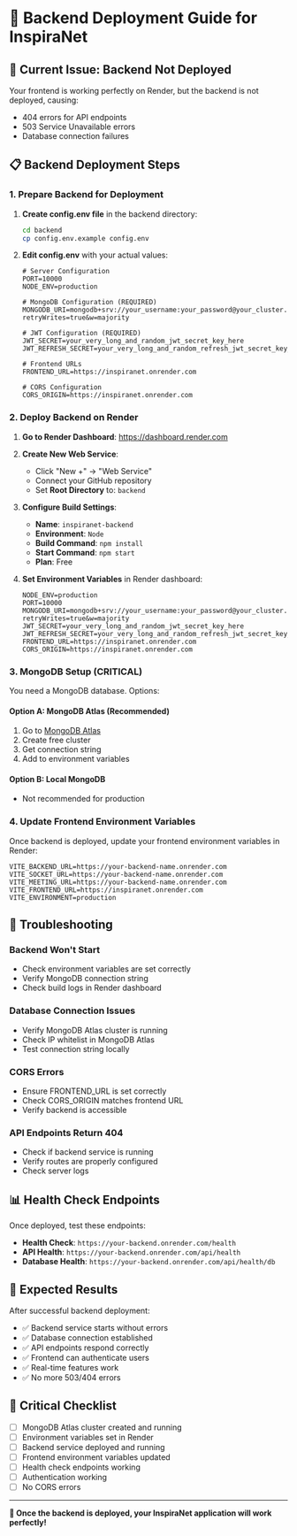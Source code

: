 # 🚀 Backend Deployment Guide for InspiraNet

## 🚨 **Current Issue: Backend Not Deployed**

Your frontend is working perfectly on Render, but the backend is not deployed, causing:
- 404 errors for API endpoints
- 503 Service Unavailable errors
- Database connection failures

## 📋 **Backend Deployment Steps**

### 1. **Prepare Backend for Deployment**

1. **Create config.env file** in the backend directory:
   ```bash
   cd backend
   cp config.env.example config.env
   ```

2. **Edit config.env** with your actual values:
   ```env
   # Server Configuration
   PORT=10000
   NODE_ENV=production

   # MongoDB Configuration (REQUIRED)
   MONGODB_URI=mongodb+srv://your_username:your_password@your_cluster.mongodb.net/your_database?retryWrites=true&w=majority

   # JWT Configuration (REQUIRED)
   JWT_SECRET=your_very_long_and_random_jwt_secret_key_here
   JWT_REFRESH_SECRET=your_very_long_and_random_refresh_jwt_secret_key_here

   # Frontend URLs
   FRONTEND_URL=https://inspiranet.onrender.com

   # CORS Configuration
   CORS_ORIGIN=https://inspiranet.onrender.com
   ```

### 2. **Deploy Backend on Render**

1. **Go to Render Dashboard**: https://dashboard.render.com
2. **Create New Web Service**:
   - Click "New +" → "Web Service"
   - Connect your GitHub repository
   - Set **Root Directory** to: `backend`

3. **Configure Build Settings**:
   - **Name**: `inspiranet-backend`
   - **Environment**: `Node`
   - **Build Command**: `npm install`
   - **Start Command**: `npm start`
   - **Plan**: Free

4. **Set Environment Variables** in Render dashboard:
   ```
   NODE_ENV=production
   PORT=10000
   MONGODB_URI=mongodb+srv://your_username:your_password@your_cluster.mongodb.net/your_database?retryWrites=true&w=majority
   JWT_SECRET=your_very_long_and_random_jwt_secret_key_here
   JWT_REFRESH_SECRET=your_very_long_and_random_refresh_jwt_secret_key_here
   FRONTEND_URL=https://inspiranet.onrender.com
   CORS_ORIGIN=https://inspiranet.onrender.com
   ```

### 3. **MongoDB Setup (CRITICAL)**

You need a MongoDB database. Options:

#### **Option A: MongoDB Atlas (Recommended)**
1. Go to [MongoDB Atlas](https://www.mongodb.com/atlas)
2. Create free cluster
3. Get connection string
4. Add to environment variables

#### **Option B: Local MongoDB**
- Not recommended for production

### 4. **Update Frontend Environment Variables**

Once backend is deployed, update your frontend environment variables in Render:

```
VITE_BACKEND_URL=https://your-backend-name.onrender.com
VITE_SOCKET_URL=https://your-backend-name.onrender.com
VITE_MEETING_URL=https://your-backend-name.onrender.com
VITE_FRONTEND_URL=https://inspiranet.onrender.com
VITE_ENVIRONMENT=production
```

## 🔧 **Troubleshooting**

### **Backend Won't Start**
- Check environment variables are set correctly
- Verify MongoDB connection string
- Check build logs in Render dashboard

### **Database Connection Issues**
- Verify MongoDB Atlas cluster is running
- Check IP whitelist in MongoDB Atlas
- Test connection string locally

### **CORS Errors**
- Ensure FRONTEND_URL is set correctly
- Check CORS_ORIGIN matches frontend URL
- Verify backend is accessible

### **API Endpoints Return 404**
- Check if backend service is running
- Verify routes are properly configured
- Check server logs

## 📊 **Health Check Endpoints**

Once deployed, test these endpoints:

- **Health Check**: `https://your-backend.onrender.com/health`
- **API Health**: `https://your-backend.onrender.com/api/health`
- **Database Health**: `https://your-backend.onrender.com/api/health/db`

## 🎯 **Expected Results**

After successful backend deployment:
- ✅ Backend service starts without errors
- ✅ Database connection established
- ✅ API endpoints respond correctly
- ✅ Frontend can authenticate users
- ✅ Real-time features work
- ✅ No more 503/404 errors

## 🚨 **Critical Checklist**

- [ ] MongoDB Atlas cluster created and running
- [ ] Environment variables set in Render
- [ ] Backend service deployed and running
- [ ] Frontend environment variables updated
- [ ] Health check endpoints working
- [ ] Authentication working
- [ ] No CORS errors

---

**🎉 Once the backend is deployed, your InspiraNet application will work perfectly!**
